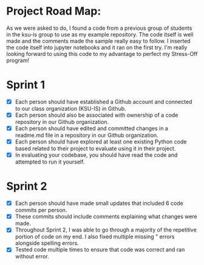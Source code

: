 # Project Road Map:

As we were asked to do, I found a code from a previous group of students in the ksu-is group to use as my example repository. The code itself is well made and the comments made the sample really easy to follow. I inserted the code itself into jupyter notebooks and it ran on the first try. I'm really looking forward to using this code to my advantage to perfect my Stress-Off program!

# Sprint 1

- [X] Each person should have established a Github account and connected to our class organization (KSU-IS) in Github.
- [X] Each person should also be associated with ownership of a code repository in our Github organization.
- [X] Each person should have edited and committed changes in a readme.md file in a repository in our Github organization.
- [X] Each person should have explored at least one existing Python code based related to their project to evaluate using it in their project.
- [X] In evaluating your codebase, you should have read the code and attempted to run it yourself.

# Sprint 2
- [x] Each person should have made small updates that included 6 code commits per person.
- [X] These commits should include comments explaining what changes were made.
- [X] Throughout Sprint 2, I was able to go through a majority of the repetitive portion of code on my end. I also fixed multiple missing " errors alongside spelling errors.
- [X] Tested code multiple times to ensure that code was correct and ran without error.
